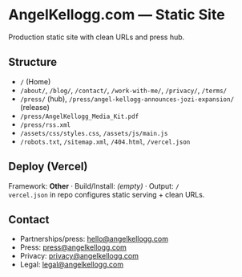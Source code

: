 # AngelKellogg.com — Static Site

Production static site with clean URLs and press hub.

## Structure
- `/` (Home)
- `/about/`, `/blog/`, `/contact/`, `/work-with-me/`, `/privacy/`, `/terms/`
- `/press/` (hub), `/press/angel-kellogg-announces-jozi-expansion/` (release)
- `/press/AngelKellogg_Media_Kit.pdf`
- `/press/rss.xml`
- `/assets/css/styles.css`, `/assets/js/main.js`
- `/robots.txt`, `/sitemap.xml`, `/404.html`, `/vercel.json`

## Deploy (Vercel)
Framework: **Other** · Build/Install: *(empty)* · Output: `/`  
`vercel.json` in repo configures static serving + clean URLs.

## Contact
- Partnerships/press: hello@angelkellogg.com
- Press: press@angelkellogg.com
- Privacy: privacy@angelkellogg.com
- Legal: legal@angelkellogg.com

